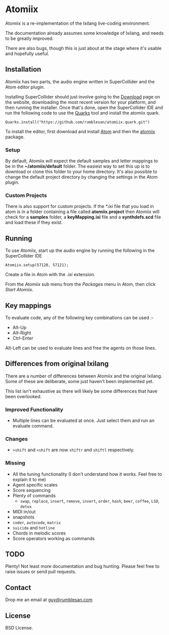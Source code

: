 # Atomiix

Atomiix is a re-implementation of the Ixilang live-coding environment.

The documentation already assumes some knowledge of Ixilang, and needs to be greatly improved.

There are also bugs, though this is just about at the stage where it's usable and hopefully useful.


## Installation

Atomiix has two parts, the audio engine written in SuperCollider and the Atom editor plugin.

Installing SuperCollider should just involve going to the [Download](https://supercollider.github.io/download) page on the website, downloading the most recent version for your platform, and then running the installer.
Once that's done, open the SuperCollider IDE and run the following code to use the [Quarks](http://doc.sccode.org/Guides/UsingQuarks.html) tool and install the atomiix quark.

`Quarks.install("https://github.com/rumblesan/atomiix.quark.git")`

To install the editor, first download and install [Atom](https://atom.io) and then the [atomiix](https://atom.io/packages/atomiix) package.

### Setup

By default, Atomiix will expect the default samples and letter mappings to be in the **~/atomiix/default** folder. The easiest way to set this up is to download or clone this folder to your home directory.
It's also possible to change the default project directory by changing the settings in the Atom plugin.

### Custom Projects

There is also support for custom projects. If the _*.ixi_ file that you load in atom is in a folder containing a file called **atomiix.project** then Atomiix will check for a **samples** folder, a **keyMapping.ixi** file and a **synthdefs.scd** file and load these if they exist.


## Running

To use Atomiix, start up the audio engine by running the following in the SuperCollider IDE

`Atomiix.setup(57120, 57121);`

Create a file in Atom with the *.ixi* extension.

From the *Atomiix* sub menu from the *Packages* menu in Atom, then click *Start Atomiix*.


## Key mappings

To evaluate code, any of the following key combinations can be used :-

* Alt-Up
* Alt-Right
* Ctrl-Enter

Alt-Left can be used to evaluate lines and free the agents on those lines.


## Differences from original Ixilang

There are a number of differences between Atomiix and the original Ixilang. Some of these are deliberate, some just haven't been implemented yet.

This list isn't exhaustive as there will likely be some differences that have been overlooked.

### Improved Functionality

* Multiple lines can be evaluated at once. Just select them and run an evaluate command.

### Changes

* `>shift` and `<shift` are now `shiftr` and `shiftl` respectively.

### Missing

* All the tuning functionality (I don't understand how it works. Feel free to explain it to me)
* Agent specific scales
* Score sequencing
* Plenty of commands
  - `swap`, `replace`, `insert`, `remove`, `invert`, `order`, `hash`, `beer`, `coffee`, `LSD`, `detox`
* MIDI in/out
* snapshots
* `coder`, `autocode`, `matrix`
* `suicide` and `hotline`
* Chords in melodic scores
* Score operators working as commands


## TODO

Plenty! Not least more documentation and bug hunting. Please feel free to raise issues or send pull requests.


## Contact

Drop me an email at guy@rumblesan.com


## License

BSD License.

